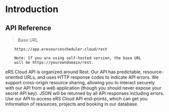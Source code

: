 # Introduction

## API Reference

<!-- Welcome to the eRS Cloud API! You can use our API to access eRS Cloud API endpoints, which can get information on various
resources, projects and bookings in our database.

We have language bindings in Shell! You can view code examples in the dark area to the right, and you can switch the 
programming language of the examples with the tabs in the top right. -->

>Base URL


```shell
    https://app.eresourcescheduler.cloud/rest
    
    Note: If you are using self-hosted version, the base URL
    will be https://yourowndomain/rest.
```

eRS Cloud API is organized around Rest. Our API has predictable, resource-oriented URLs, and uses HTTP response codes to indicate API errors. 
We support cross-origin resource sharing, allowing you to interact securely with our API from a web application (though you should never expose your secret API key). JSON will be returned by all API responses including errors. Use our API to access eRS Cloud API end-points, which can get you information of resources, projects and booking in our database.